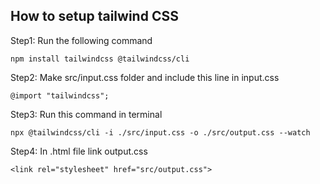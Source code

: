 ## How to setup tailwind CSS

Step1: Run the following command 

```
npm install tailwindcss @tailwindcss/cli
```

Step2: Make src/input.css folder and include this line in input.css
```
@import "tailwindcss";
```
Step3: Run this command in terminal
```
npx @tailwindcss/cli -i ./src/input.css -o ./src/output.css --watch
```
Step4: In .html file link output.css 
```
<link rel="stylesheet" href="src/output.css">
```